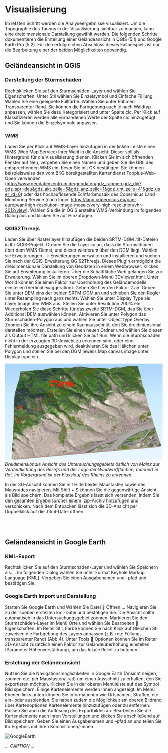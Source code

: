 # Visualisierung

Im letzten Schritt werden die Analyseergebnisse visualisiert. Um die Topographie des Taunus in der Visualisierung sichtbar zu machen, kann eine dreidimensionale Darstellung gewählt werden. Die folgenden Schritte dokumentieren die Erstellung einer Geländeansicht in QGIS (5.1) und Google Earth Pro (5.2). Für den erfolgreichen Abschluss dieses Fallbeispiels ist nur die Bearbeitung einer der beiden Möglichkeiten notwendig.

## Geländeansicht in QGIS
### Darstellung der Sturmschäden
Rechtsklicken Sie auf den Sturmschäden-Layer und wählen Sie Eigenschaften. Unter Stil wählen Sie Einzelsymbol und Einfache Füllung. Wählen Sie eine geeignete Füllfarbe. Wählen Sie unter Rahmen Transparenter Rand. Sie können die Farbgebung auch je nach Waldtyp anpassen, wählen Sie dazu Kategorisiert und unter Spalte clc. Per Klick auf Klassifizieren werden alle vorhandenen Werte der Spalte clc hinzugefügt und Sie können die Einzelsymbole anpassen. 

### WMS 
Laden Sie per Klick auf WMS-Layer hinzufügen in der linken Leiste einen WMS (Web Map Service) Ihrer Wahl in die Ansicht. Dieser soll als Hintergrund für die Visualisierung dienen. Klicken Sie im sich öffnenden Fenster auf Neu, vergeben Sie einen Namen und geben Sie die URL des entsprechenden WMS ein, bevor Sie mit OK bestätigen. Sie können beispielsweise den vom BKG bereitgestellten Kartendienst Topplus-Web-Open verwenden (http://www.geodatenzentrum.de/geodaten/gdz_rahmen.gdz_div?gdz_spr=deu&gdz_akt_zeile=5&gdz_anz_zeile=1&gdz_unt_zeile=41&gdz_user_id=0) oder das hochauflösende Echtfarbmosaik des Copernicus Land Monitoring Service (nach login: https://land.copernicus.eu/pan-european/high-resolution-image-mosaic/very-high-resolution/vhr-2012/view). Wählen Sie die in QGIS erstellte WMS-Verbindung im folgenden Dialog aus und klicken Sie auf Hinzufügen. 

### QGIS2Threejs 
Laden Sie über Rasterlayer hinzufügen die beiden SRTM-DGM .tif-Dateien in Ihr QGIS-Projekt. Ordnen Sie die Layer so an, dass die Sturmschäden über dem WMS-Dienst, und dieser wiederum über den DGM liegt. Wählen sie Erweiterungen --> Erweiterungen verwalten und installieren und suchen Sie nach der QGIS-Erweiterung QGIS2Threejs. Dieses PlugIn ermöglicht die dreidimensionale Darstellung von Geodaten in einem Webbrowser. Klicken Sie auf Erweiterung installieren. Über die Schaltfläche Web gelangen Sie zur Erweiterung. Wählen Sie im oberen Dropdown-Menü 3DViewer.html. Unter World können Sie einen Faktor zur Überhöhung des Geländemodells einstellen (Vertical exaggeration). Geben Sie hier den Faktor 2 an. Geben Sie unter DEM eins der beiden SRTM-DGM an und schieben Sie den Regler unter Resampling nach ganz rechts. Wählen Sie unter Display Type als Layer Image den WMS aus. Stellen Sie unter Resolution 200% ein. Wiederholen Sie diese Schritte für das zweite SRTM-DGM, das Sie über Additional DEM auswählen können. Aktivieren Sie unter Polygon das Sturmschäden-Polygon aus und wählen Sie unter Object type Overlay. Zoomen Sie ihre Ansicht zu einem Raumausschnitt, den Sie dreidimensional darstellen möchten. Erstellen Sie einen neuen Ordner und wählen Sie diesen als Output HTML file path und klicken Sie auf Run. Wenn die Sturmschäden nicht in der erzeugten 3D-Ansicht zu erkennen sind, oder eine Fehlermeldung ausgegeben wird, deaktivieren Sie das Häkchen unter Polygon und stellen Sie bei den DGM jeweils Map canvas image unter Display type ein. 

![QGIS2Threejs](/pages/09.Geovisualisierung/QGIS2Threejs_output.png)
*Dreidimensionale Ansicht des Untersuchungsgebiets östlich von Mainz zur Verdeutlichung des Reliefs und der Lage der Windwurfflächen, markiert in Rot. Im Vordergrund ist der Flusslauf des Rheins zu erkennen.*

In der 3D-Ansicht können Sie mit Hilfe beider Maustasten sowie des Mausrades navigieren. Mit Shift + S können Sie die gegenwärtige Ansicht als Bild speichern. Das komplette Ergebnis lässt sich versenden, indem Sie den gesamten Ergebnisordner einem .zip-Archiv hinzufügen und verschicken. Nach dem Entpacken lässt sich die 3D-Ansicht per Doppelklick auf die .html-Datei öffnen.

<br><br>

## Geländeansicht in Google Earth
### KML-Export
Rechtsklicken Sie auf den Sturmschäden-Layer und wählen Sie Speichern als…. Im folgenden Dialog wählen Sie unter Format Keyhole Markup Language [KML]. Vergeben Sie einen Ausgabenamen und –pfad und bestätigen Sie. 

### Google Earth Import und Darstellung
Starten Sie Google Earth und Wählen Sie Datei  Öffnen…. Navigieren Sie zu der soeben erstellten kml-Datei und bestätigen Sie. Die Ansicht sollte automatisch in das Untersuchungsgebiet zoomen. Markieren Sie den Sturmschäden-Layer im Menü Orte und wählen Sie Bearbeiten  Eigenschaften. Im Reiter Stil, Farbe können Sie nach Klick auf Gleichen Stil zuweisen die Farbgebung des Layers anpassen (z.B. rote Füllung, transparenter Rand) (Abb.4). Unter Tools  Optionen können Sie im Reiter 3D-Ansicht zusätzlich einen Faktor zur Geländeüberhöhung einstellen (Parameter Höhenverstärkung), um das lokale Relief zu betonen.

### Erstellung der Geländeansicht
Nutzen Sie die Navigationsmöglichkeiten in Google Earth (Ansicht neigen, zoomen etc. per Maustasten/-rad) um einen Ausschnitt zu erhalten, den Sie exportieren möchten. Klicken Sie in der oberen Menüleiste auf das Symbol Bild speichern. Einige Kartenelemente werden Ihnen angezeigt. Im Menü Ebenen links unten können Sie Informationen wie Ortsnamen, Straßen, etc. ein- oder ausblenden. Sie haben zudem die Möglichkeit am oberen Bildrand über Kartenoptionen Kartenelemente hinzuzufügen oder zu entfernen. Passen Sie auch die Auflösung des Exportbildes an. Bearbeiten Sie die Kartenelemente nach Ihren Vorstellungen und klicken Sie abschließend auf Bild speichern. Geben Sie einen Ausgabenamen und –pfad an und teilen Sie Ihr Ergebnis mit Ihren Kommilitonen/-innen.

![GoogleEarth](/pages/09.Geovisualisierung/Google_Earth_Export_2.jpg)

*… CAPTION …*
